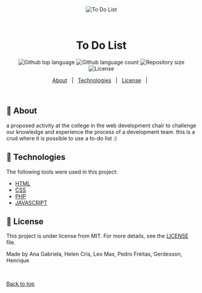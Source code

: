 <div align="center" id="top"> 
  <img src="![image](https://user-images.githubusercontent.com/72721343/142072129-ba0f7bc5-a8e9-4be5-aa23-eb0854d2df2c.png)" alt="To Do List" />

  &#xa0;

</div>

<h1 align="center">To Do List</h1>

<p align="center">
  <img alt="Github top language" src="https://img.shields.io/github/languages/top/{{YOUR_GITHUB_USERNAME}}/to-do-list?color=56BEB8">

  <img alt="Github language count" src="https://img.shields.io/github/languages/count/{{YOUR_GITHUB_USERNAME}}/to-do-list?color=56BEB8">

  <img alt="Repository size" src="https://img.shields.io/github/repo-size/{{AnaGabrielaDev}}/to-do-list?color=56BEB8">

  <img alt="License" src="https://img.shields.io/github/license/{{AnaGabrielaDev}}/to-do-list?color=56BEB8">

</p>

<p align="center">
  <a href="#dart-about">About</a> &#xa0; | &#xa0; 
  <a href="#rocket-technologies">Technologies</a> &#xa0; | &#xa0;
  <a href="#memo-license">License</a> &#xa0; | &#xa0;
</p>

<br>

## :dart: About ##

a proposed activity at the college in the web development chair to challenge our knowledge and experience the process of a development team. this is a crud where it is possible to use a to-do list :)

## :rocket: Technologies ##

The following tools were used in this project:

- [HTML](https://developer.mozilla.org/pt-BR/docs/Web/HTML)
- [CSS](https://developer.mozilla.org/pt-BR/docs/Web/CSS)
- [PHP](https://www.php.net/)
- [JAVASCRIPT](https://developer.mozilla.org/pt-BR/docs/Web/JavaScript)

## :memo: License ##

This project is under license from MIT. For more details, see the [LICENSE](LICENSE.md) file.


Made by <a>Ana Gabriela, Helen Cris, Leo Max, Pedro Freitas, Gerdesson, Henrique</a>

&#xa0;

<a href="#top">Back to top</a>
